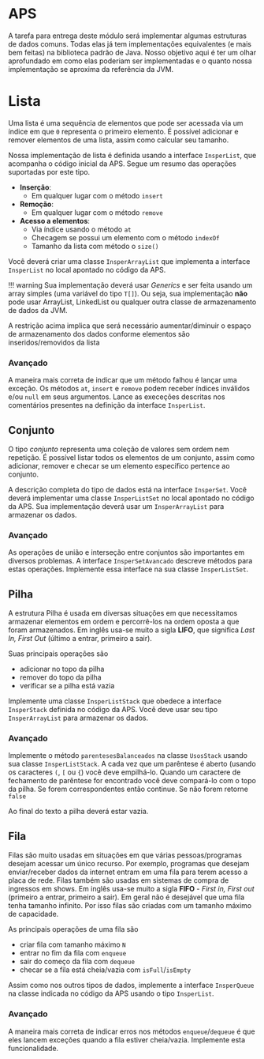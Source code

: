 # APS

A tarefa para entrega deste módulo será implementar algumas estruturas de dados comuns. Todas elas já tem implementações equivalentes (e mais bem feitas) na biblioteca padrão de Java. Nosso objetivo aqui é ter um olhar aprofundado em como elas poderiam ser implementadas e o quanto nossa implementação se aproxima da referência da JVM.

# Lista

Uma lista é uma sequência de elementos que pode ser acessada via um índice em que `0` representa o primeiro elemento. É possível adicionar e remover elementos de uma lista, assim como calcular seu tamanho.

Nossa implementação de lista é definida usando a interface `InsperList`, que acompanha o código inicial da APS. Segue um resumo das operações suportadas por este tipo.

- **Inserção**:
  - Em qualquer lugar com o método `insert`
- **Remoção**:
  - Em qualquer lugar com o método `remove`
- **Acesso a elementos**:
  - Via índice usando o método `at`
  - Checagem se possui um elemento com o método `indexOf`
  - Tamanho da lista com método o `size()`

Você deverá criar uma classe `InsperArrayList` que implementa a interface `InsperList` no local apontado no código da APS. 

!!! warning
    Sua implementação deverá usar *Generics* e ser feita usando um array simples (uma variável do tipo `T[]`). Ou seja, sua implementação **não** pode usar ArrayList, LinkedList ou qualquer outra classe de armazenamento de dados da JVM.
    
A restrição acima implica que será necessário aumentar/diminuir o espaço de armazenamento dos dados conforme elementos são inseridos/removidos da lista 

### Avançado

A maneira mais correta de indicar que um método falhou é lançar uma exceção. Os métodos `at`, `insert` e `remove` podem receber índices inválidos e/ou `null` em seus argumentos. Lance as execeções descritas nos comentários presentes na definição da interface `InsperList`.

## Conjunto

O tipo *conjunto* representa uma coleção de valores sem ordem nem repetição. É possível listar todos os elementos de um conjunto, assim como adicionar, remover e checar se um elemento específico pertence ao conjunto.

A descrição completa do tipo de dados está na interface `InsperSet`. Você deverá implementar uma classe `InsperListSet` no local apontado no código da APS. Sua implementação deverá usar um `InsperArrayList` para armazenar os dados.

### Avançado

As operações de união e interseção entre conjuntos são importantes em diversos problemas. A interface `InsperSetAvancado` descreve métodos para estas operações. Implemente essa interface na sua classe `InsperListSet`.

## Pilha

A estrutura Pilha é usada em diversas situações em que necessitamos armazenar elementos em ordem e percorrê-los na ordem oposta a que foram armazenados. Em inglês usa-se muito a sigla **LIFO**, que significa *Last In, First Out* (último a entrar, primeiro a sair). 

Suas principais operações são 

- adicionar no topo da pilha
- remover do topo da pilha
- verificar se a pilha está vazia

Implemente uma classe `InsperListStack` que obedece a interface `InsperStack` definida no código da APS. Você deve usar seu tipo `InsperArrayList` para armazenar os dados. 

### Avançado

Implemente o método `parentesesBalanceados` na classe `UsosStack` usando sua classe `InsperListStack`. A cada vez que um parêntese é aberto (usando os caracteres `(`, `[` ou `{`) você deve empilhá-lo. Quando um caractere de fechamento de parêntese for encontrado você deve compará-lo com o topo da pilha. Se forem correspondentes então continue. Se não forem retorne `false`

Ao final do texto a pilha deverá estar vazia.

## Fila

Filas são muito usadas em situações em que várias pessoas/programas desejam acessar um único recurso. Por exemplo, programas que desejam enviar/receber dados da internet entram em uma fila para terem acesso a placa de rede. Filas também são usadas em sistemas de compra de ingressos em shows. Em inglês usa-se muito a sigla **FIFO** - *First in, First out* (primeiro a entrar, primeiro a sair). Em geral não é desejável que uma fila tenha tamanho infinito. Por isso filas são criadas com um tamanho máximo de capacidade.

As principais operações de uma fila são 

- criar fila com tamanho máximo `N`
- entrar no fim da fila com `enqueue`
- sair do começo da fila com `dequeue`
- checar se a fila está cheia/vazia com `isFull`/`isEmpty`

Assim como nos outros tipos de dados, implemente a interface `InsperQueue` na classe indicada no código da APS usando o tipo `InsperList`. 

### Avançado

A maneira mais correta de indicar erros nos métodos `enqueue`/`dequeue` é que eles lancem exceções quando a fila estiver cheia/vazia. Implemente esta funcionalidade. 
